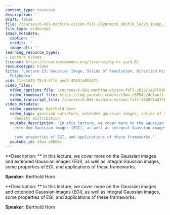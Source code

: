 ```yaml
---
content_type: resource
description: ''
draft: false
file: /courses/6-801-machine-vision-fall-2020/mit6_801f20_lec23_1080p_360p_16_9.mp4
file_type: video/mp4
image_metadata:
  caption: ''
  credit: ''
  image-alt: ''
learning_resource_types:
- Lecture Videos
license: https://creativecommons.org/licenses/by-nc-sa/4.0/
resourcetype: Video
title: 'Lecture 23: Gaussian Image, Solids of Revolution, Direction Histograms, Regular
  Polyhedra'
uid: f1ae1d33-75c4-4ffd-aed8-42631a65fd71
video_files:
  video_captions_file: /courses/6-801-machine-vision-fall-2020/1aQTFBQGfGnvv9KOy9wXVqcJH84p_sqq9_transcript.webvtt
  video_thumbnail_file: https://img.youtube.com/vi/s9wu_z8EKAc/default.jpg
  video_transcript_file: /courses/6-801-machine-vision-fall-2020/1aQTFBQGfGnvv9KOy9wXVqcJH84p_sqq9_transcript.pdf
video_metadata:
  video_speakers: Berthold Horn
  video_tags: gaussian curvature, extended gaussian images, solids of revolution,
    density distribution
  youtube_description: 'In this lecture, we cover more on the Gaussian images and
    extended Gaussian images (EGI), as well as integral Gaussian images,

    some properties of EGI, and applications of these frameworks.'
  youtube_id: s9wu_z8EKAc
---
```

**Description: ** In this lecture, we cover more on the Gaussian images and extended Gaussian images (EGI), as well as integral Gaussian images,   
some properties of EGI, and applications of these frameworks.

**Speaker:** Berthold Horn

**Description: ** In this lecture, we cover more on the Gaussian images and extended Gaussian images (EGI), as well as integral Gaussian images,  
some properties of EGI, and applications of these frameworks.

**Speaker:** Berthold Horn

